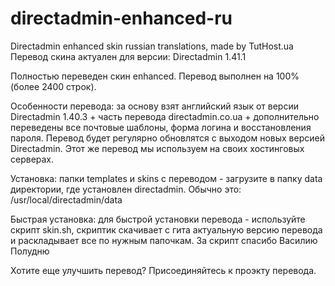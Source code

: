 directadmin-enhanced-ru
=======================

Directadmin enhanced skin russian translations, made by TutHost.ua
Перевод скина актуален для версии: Directadmin 1.41.1

Полностью переведен скин enhanced. Перевод выполнен на 100% (более 2400 строк).

Особенности перевода: за основу взят английский язык от версии Directadmin 1.40.3 + часть перевода directadmin.co.ua + дополнительно переведены все почтовые шаблоны, форма логина и восстановления пароля. 
Перевод будет регулярно обновлятся с выходом новых версией Directadmin. Этот же перевод мы используем на своих хостинговых серверах.

Установка: папки templates и skins с переводом - загрузите в папку data директории, где установлен directadmin. Обычно это: /usr/local/directadmin/data

Быстрая установка: для быстрой установки перевода - используйте скрипт skin.sh, скриптик скачивает с гита актуальную версию перевода и раскладывает все по нужным папочкам. За скрипт спасибо Василию Полудню

Хотите еще улучшить перевод? Присоединяйтесь к проэкту перевода.